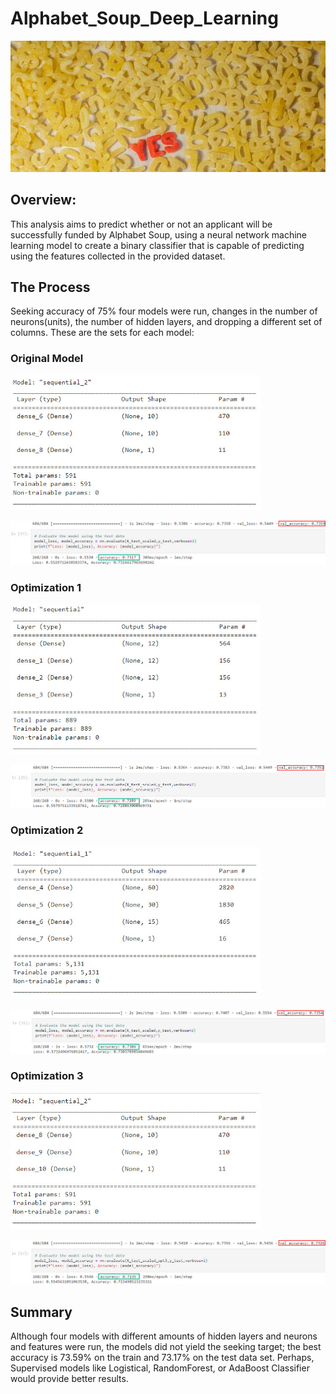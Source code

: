 # Alphabet_Soup_Deep_Learning
<p align="center">
  <img src=".\Images\yes_pic.jpg" />

## Overview:
This analysis aims to predict whether or not an applicant will be successfully funded by Alphabet Soup, using a neural network machine learning model to create a binary classifier that is capable of predicting using the features collected in the provided dataset.
</p>


## The Process
Seeking accuracy of 75%  four models were run, changes in the number of neurons(units), the number of hidden layers, and dropping a different set of columns. 
These are the sets for each model:
### Original Model
<p align="left">
  <img src=".\Images\Original_set.jpg" width="400"/>
</p>
<p align="left">
  <img src=".\Images\Original_res.jpg" />
</p>

### Optimization 1
<p align="left">
  <img src=".\Images\Opt1_set.jpg" width="400"/>
</p>
<p align="left">
  <img src=".\Images\Opt1_res.jpg" />
</p>

### Optimization 2
<p align="left">
  <img src=".\Images\Opt2_set.jpg" width="400"/>
</p>
<p align="left">
  <img src=".\Images\Opt2_res.jpg" />
</p>

### Optimization 3
<p align="left">
  <img src=".\Images\Opt3_set.jpg" width="400"/>
</p>
<p align="left">
  <img src=".\Images\Opt3_res.jpg" />
</p>


## Summary
Although four models with different amounts of hidden layers and neurons and features were run, the models did not yield the seeking target; the best accuracy is 73.59% on the train and 73.17% on the test data set. Perhaps, Supervised models like Logistical, RandomForest, or AdaBoost Classifier would provide better results.